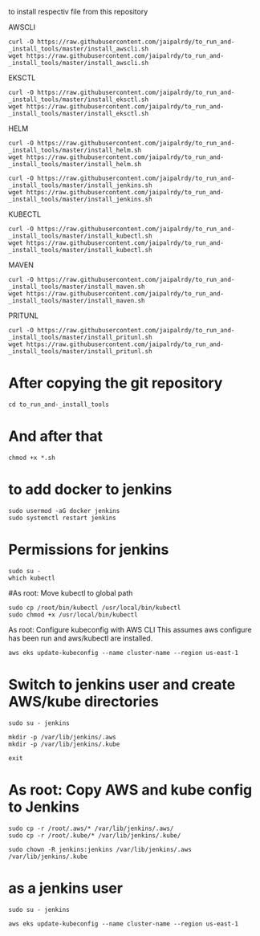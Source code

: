 to install respectiv file from this repository

AWSCLI
```
curl -O https://raw.githubusercontent.com/jaipalrdy/to_run_and-_install_tools/master/install_awscli.sh
wget https://raw.githubusercontent.com/jaipalrdy/to_run_and-_install_tools/master/install_awscli.sh
```
EKSCTL
```
curl -O https://raw.githubusercontent.com/jaipalrdy/to_run_and-_install_tools/master/install_eksctl.sh
wget https://raw.githubusercontent.com/jaipalrdy/to_run_and-_install_tools/master/install_eksctl.sh
```
HELM
```
curl -O https://raw.githubusercontent.com/jaipalrdy/to_run_and-_install_tools/master/install_helm.sh
wget https://raw.githubusercontent.com/jaipalrdy/to_run_and-_install_tools/master/install_helm.sh
```
```
curl -O https://raw.githubusercontent.com/jaipalrdy/to_run_and-_install_tools/master/install_jenkins.sh
wget https://raw.githubusercontent.com/jaipalrdy/to_run_and-_install_tools/master/install_jenkins.sh
```
KUBECTL
```
curl -O https://raw.githubusercontent.com/jaipalrdy/to_run_and-_install_tools/master/install_kubectl.sh
wget https://raw.githubusercontent.com/jaipalrdy/to_run_and-_install_tools/master/install_kubectl.sh
```
MAVEN
```
curl -O https://raw.githubusercontent.com/jaipalrdy/to_run_and-_install_tools/master/install_maven.sh
wget https://raw.githubusercontent.com/jaipalrdy/to_run_and-_install_tools/master/install_maven.sh
```
PRITUNL
```
curl -O https://raw.githubusercontent.com/jaipalrdy/to_run_and-_install_tools/master/install_pritunl.sh
wget https://raw.githubusercontent.com/jaipalrdy/to_run_and-_install_tools/master/install_pritunl.sh
```
# After copying the git repository
```
cd to_run_and-_install_tools
```
# And after that
```
chmod +x *.sh
```
# to add docker to jenkins
```
sudo usermod -aG docker jenkins
sudo systemctl restart jenkins
```
# Permissions for jenkins
 ```
sudo su - 
which kubectl
 ```
#As root: Move kubectl to global path
 ```
sudo cp /root/bin/kubectl /usr/local/bin/kubectl
sudo chmod +x /usr/local/bin/kubectl
```
As root: Configure kubeconfig with AWS CLI
This assumes aws configure has been run and aws/kubectl are installed.
```
aws eks update-kubeconfig --name cluster-name --region us-east-1
```
# Switch to jenkins user and create AWS/kube directories
 ```
sudo su - jenkins
```
```
mkdir -p /var/lib/jenkins/.aws
mkdir -p /var/lib/jenkins/.kube
```
```
exit
```
# As root: Copy AWS and kube config to Jenkins
```
sudo cp -r /root/.aws/* /var/lib/jenkins/.aws/
sudo cp -r /root/.kube/* /var/lib/jenkins/.kube/
```
```
sudo chown -R jenkins:jenkins /var/lib/jenkins/.aws /var/lib/jenkins/.kube
```
# as a jenkins user
 ```
sudo su - jenkins
```
```
aws eks update-kubeconfig --name cluster-name --region us-east-1
```
